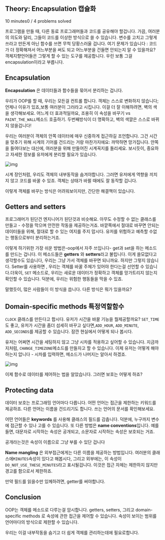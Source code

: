 ## Theory: Encapsulation  캡슐화

 10 minutes0 / 4 problems solved

프로그램을 만들 때, 다른 동료 프로그래머들과 코드를 공유해야 할겁니다. 가끔, 여러분의 의도와 달리, 그들이 코드를 이상한 방식으로 쓸 수 있습니다. 변수를 고치고 그렇게 쓰라고 만든게 아닌 함수를 쓰면 무척 당황스러울 겁니다. 여기 문제가 있습니다 : 코드가 더 정확해져서 어느부분을 써도 되고 어느부분을 건들면 안되는지 알 수 있을까요? 객체지향언어들은 그렇게 할 수 있는 도구를 제공합니다. 우린 보통 그걸 encapsulation이라고 부릅니다.

## Encapsulation

**Encapsulation** 은 데이터들과 함수들을 묶어서 분리하는 겁니다.

우리가 OOP를 할 때, 우리는 모든걸 컨트롤 합니다. 객체는 스스로 변화하지 않습니다; 언제나 이유가 있죠,보통 여러분이 그러라고 시킵니다. 이걸 더 잘 이해하려면, 벽의 색을 생각해보세요. 어느게 더 효과적일까요, 조용히 이 속성을 바꾸기 vs `PAINT_THE_WALL`메소드 호출하기. 두번째방식이 더 명확하고, 벽의 색깔은 스스로 바뀌지 않을겁니다!

우리는 여러분이 객체의 안쪽 데이터에 매우 신중하게 접근하길 조언합니다. 그건 시간을 맞추기 위해 시계의 기어를 건드리는 거랑 마찬가지에요: 까딱하면 망가집니다. 안쪽을 들여다보는 대신에, 여러분을 위해 만들어진 시계꼭지를 돌리세요. 보시듯이, 중요하고 자세한 정보를 유저에게 분리할 필요가 있습니다.

![img](https://ucarecdn.com/b54bffb4-e5a8-4c7f-b76e-0f2176f14647/-/crop/1874x770/32,317/-/preview/)



시계 장인처럼, 우리도 객체의 내부동작을 숨겨야합니다. 그러면 유저에게 역향을 끼치지 않고 코드를 바꿀 수 있죠. 객체는 상태가 바뀔 때에도 잘 동작할 겁니다.

이렇게 객체를 바꾸는 방식은 어려워보이지만, 간단한 해결책이 있습니다.

## Getters and setters

프로그래머가 된단건 엔지니어가 된단것과 비슷해요. 아무도 수정할 수 없는 클래스를 만들고 - 수정을 막으며 안전한 작동을 제공하는거죠.  바깥쪽에서 절대로 바꾸면 안되는 데이터들을 위해, 절대로 할 수 있는 여지를 주지 맙시다. 유저를 위험하고 예측할 수없는 행동으로부터 분리하는거죠.

이렇게 하기위한 가장 쉬운 방법은-oop에서 자주 쓰입니다- get과 set을 하는 메소드를 만드는 겁니다. 이 메소드들은 **getters** 와 **setters**라고 불립니다. 이게 쓸모없다고 생각할수도 있습니다, 우리는 그냥 가서 객체를 바꾸면 되니까요. 하지만 그렇지 않습니다. Setter를 사용하면 , 우리는 객체를 바꿀 주체가 있어야 한다는걸 선언할 수 있습니다.더욱이, `SET` 메소드로, 우리는 새로운 데이터가 정확하고 객체를 망가트리지 않는지 확인할 수 있습니다. 덕분에, 우리는 위험한 행동들을 막을 수 있죠.

말했듯이, 많은 사람들이 이 방식을 씁니다. 다른 방식은 뭐가 있을까요?

## Domain-specific methods                      특정역할함수

`CLOCK` 클래스를 만든다고 합시다. 유저가 시간을 바꿀 기능을 뭘제공할까요? `SET_TIME`도 좋고, 유저가 시간을 좀더 섬세히 바꾸고 싶다면,`ADD_HOUR`, `ADD_MINUTE`, `ADD_SECONDS`를 제공할 수 있습니다. 잠깐 현실에서 어떻게 되나 봅시다.

유저는 어쩌면 시간을 세팅하지 않고 그냥 시차를 적용하고 싶어할 수 있습니다. 지금까지처럼,  `CHANGE_TIMEZONE`메소드를 만들자고 할 수 있습니다. 이제 유저는 어떻게 해야하는지 압니다 - 시차를 입력하면, 메소드가 나머지는 알아서 하겠죠.

![img](https://ucarecdn.com/e5ade60d-1110-458e-af8e-91ebb71f077c/-/crop/2146x1049/0,294/-/preview/)

이제 함수로 데이터를 제어하는 법을 알았습니다. 그러면 보호는 어떻게 하죠?

## Protecting data

데이터 보호는 프로그래밍 언어마다 다릅니다. 어떤 언어는 접근을 제한하는 키워드를 제공하죠. 다른 언어는 이름을 건드리기도 합니다. 쓰는 언어의 문서를 확인해보세요.

어떤 언어들은 **keywords** 를 사용해 클래스의 필드를 감춥니다. 덕분에, 누구까지 변수에 접근할 수 있나 고를 수 있습니다. 또 다른 방법은 **name conventions**입니다.  예를 들면, 대문자로 시작하는 속성은 공개되고, 소문자로 시작하는 속성은 보호되는 거죠.

공개라는것은 속성이 이름으로 그냥 부를 수 있단 겁니다



**Name mangling** 은 외부접근에게는 다른 이름을 제공하는 방법입니다. 여러분의 클래스에`MINUTES`속성이 있다고 해봅시다, 그리고 외부에는, 이 속성이 `DO_NOT_USE_THESE_MINUTES`라고 표시될겁니다. 이것은 접근 자체는 제한하지 않지만 경고를 함으로서 제한하죠.



만약 필드를 읽을수만 있께하려면, getter를 써야합니다.



## Conclusion

OOP는 객체를 메소드로 다루는걸 암시합니다.  getters, setters, 그리고 domain-specific methods 로 속성에 관한 접근을 제어할 수 있습니다. 속성이 보이는 범위를 언어마다의 방식으로 제한할 수 있습니다.

우리는 이걸 내부작동을 숨기고 더 쉽게 객체를 관리하는데에 필요로합니다.